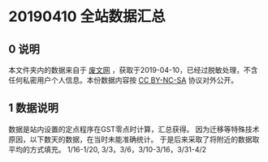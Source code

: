 # 20190410 全站数据汇总
## 0 说明
本文件夹内的数据来自于 [废文网](https://sosad.fun) ，获取于2019-04-10，已经过脱敏处理，不含任何私密用户个人信息。本份数据内容按 [CC BY-NC-SA](https://creativecommons.org/licenses/by-nc-sa/3.0/deed.zh) 协议对外公开。

## 1 数据说明
数据是站内设置的定点程序在GST零点时计算，汇总获得。
因为迁移等特殊技术原因，以下数天的数据，在当时未能准确统计。
于是后来采取了将附近的数据取平均的方式填充。
1/16-1/20, 3/3，3/6，3/10-3/16，3/31-4/2
